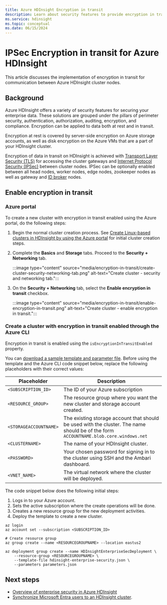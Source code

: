 ```yaml
---
title: Azure HDInsight Encryption in transit
description: Learn about security features to provide encryption in transit for your Azure HDInsight cluster.
ms.service: hdinsight
ms.topic: conceptual
ms.date: 06/15/2024
---
```


# IPSec Encryption in transit for Azure HDInsight

This article discusses the implementation of encryption in transit for communication between Azure HDInsight cluster nodes.

## Background

Azure HDInsight offers a variety of security features for securing your enterprise data. These solutions are grouped under the pillars of perimeter security, authentication, authorization, auditing, encryption, and compliance. Encryption can be applied to data both at rest and in transit.

Encryption at rest is covered by server-side encryption on Azure storage accounts, as well as disk encryption on the Azure VMs that are a part of your HDInsight cluster.

Encryption of data in transit on HDInsight is achieved with [Transport Layer Security (TLS)](../transport-layer-security.md) for accessing the cluster gateways and [Internet Protocol Security (IPSec)](https://wikipedia.org/wiki/IPsec) between cluster nodes. IPSec can be optionally enabled between all head nodes, worker nodes, edge nodes, zookeeper nodes as well as gateway and [ID broker](./identity-broker.md) nodes.

## Enable encryption in transit

### Azure portal

To create a new cluster with encryption in transit enabled using the Azure portal, do the following steps:

1. Begin the normal cluster creation process. See [Create Linux-based clusters in HDInsight by using the Azure portal](../hdinsight-hadoop-create-linux-clusters-portal.md) for initial cluster creation steps.
1. Complete the **Basics** and **Storage** tabs. Proceed to the **Security + Networking** tab.

    :::image type="content" source="media/encryption-in-transit/create-cluster-security-networking-tab.png" alt-text="Create cluster - security and networking tab.":::

1. On the **Security + Networking** tab, select the **Enable encryption in transit** checkbox.

    :::image type="content" source="media/encryption-in-transit/enable-encryption-in-transit.png" alt-text="Create cluster - enable encryption in transit.":::

### Create a cluster with encryption in transit enabled through the Azure CLI

Encryption in transit is enabled using the `isEncryptionInTransitEnabled` property.

You can [download a sample template and parameter file](https://github.com/Azure-Samples/hdinsight-enterprise-security). Before using the template and the Azure CLI code snippet below, replace the following placeholders with their correct values:

| Placeholder | Description |
|---|---|
| `<SUBSCRIPTION_ID>` | The ID of your Azure subscription |
| `<RESOURCE_GROUP>` | The resource group where you want the new cluster and storage account created. |
| `<STORAGEACCOUNTNAME>` | The existing storage account that should be used with the cluster. The name should be of the form `ACCOUNTNAME.blob.core.windows.net` |
| `<CLUSTERNAME>` | The name of your HDInsight cluster. |
| `<PASSWORD>` | Your chosen password for signing in to the cluster using SSH and the Ambari dashboard. |
| `<VNET_NAME>` | The virtual network where the cluster will be deployed. |

The code snippet below does the following initial steps:

1. Logs in to your Azure account.
1. Sets the active subscription where the create operations will be done.
1. Creates a new resource group for the new deployment activities.
1. Deploy the template to create a new cluster.

```azurecli
az login
az account set --subscription <SUBSCRIPTION_ID>

# Create resource group
az group create --name <RESOURCEGROUPNAME> --location eastus2

az deployment group create --name HDInsightEnterpriseSecDeployment \
    --resource-group <RESOURCEGROUPNAME> \
    --template-file hdinsight-enterprise-security.json \
    --parameters parameters.json
```

## Next steps

* [Overview of enterprise security in Azure HDInsight](hdinsight-security-overview.md)
* [Synchronize Microsoft Entra users to an HDInsight cluster](../disk-encryption.md).
